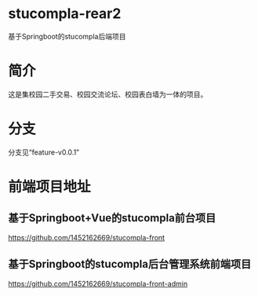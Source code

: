 # stucompla-rear2
基于Springboot的stucompla后端项目
# 简介
这是集校园二手交易、校园交流论坛、校园表白墙为一体的项目。
# 分支
分支见“feature-v0.0.1”
# 前端项目地址
## 基于Springboot+Vue的stucompla前台项目
https://github.com/1452162669/stucompla-front
## 基于Springboot的stucompla后台管理系统前端项目
https://github.com/1452162669/stucompla-front-admin
